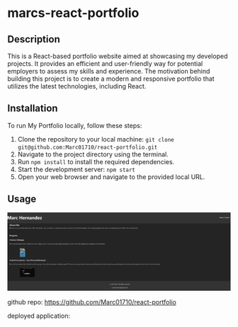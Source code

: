 # marcs-react-portfolio

## Description

This is a React-based portfolio website aimed at showcasing my developed projects. It provides an efficient and user-friendly way for potential employers to assess my skills and experience. The motivation behind building this project is to create a modern and responsive portfolio that utilizes the latest technologies, including React.

## Installation

To run My Portfolio locally, follow these steps:

1. Clone the repository to your local machine: `git clone git@github.com:Marc01710/react-portfolio.git`
2. Navigate to the project directory using the terminal.
3. Run `npm install` to install the required dependencies.
4. Start the development server: `npm start` 
6. Open your web browser and navigate to the provided local URL.

## Usage

![alt text](./marcs-portfolio/src/assets/Screenshot%202023-12-21%20034750.png )

github repo: https://github.com/Marc01710/react-portfolio

deployed application: 